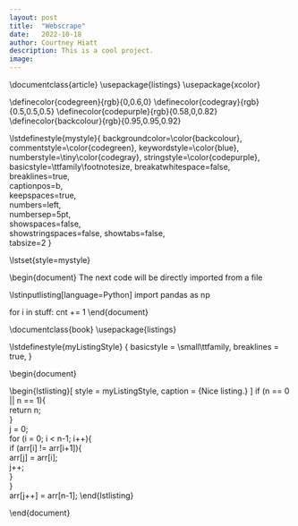 ```yaml
---
layout: post
title:  "Webscrape"
date:   2022-10-18
author: Courtney Hiatt
description: This is a cool project.
image: 
---
```

<script src="https://polyfill.io/v3/polyfill.min.js?features=es6"></script> <script id="MathJax-script" async src="https://cdn.jsdelivr.net/npm/mathjax@3/es5/tex-mml-chtml.js"></script>

\documentclass{article}
\usepackage{listings}
\usepackage{xcolor}

\definecolor{codegreen}{rgb}{0,0.6,0}
\definecolor{codegray}{rgb}{0.5,0.5,0.5}
\definecolor{codepurple}{rgb}{0.58,0,0.82}
\definecolor{backcolour}{rgb}{0.95,0.95,0.92}

\lstdefinestyle{mystyle}{
    backgroundcolor=\color{backcolour},   
    commentstyle=\color{codegreen},
    keywordstyle=\color{blue},
    numberstyle=\tiny\color{codegray},
    stringstyle=\color{codepurple},
    basicstyle=\ttfamily\footnotesize,
    breakatwhitespace=false,         
    breaklines=true,                 
    captionpos=b,                    
    keepspaces=true,                 
    numbers=left,                    
    numbersep=5pt,                  
    showspaces=false,                
    showstringspaces=false,
    showtabs=false,                  
    tabsize=2
}

\lstset{style=mystyle}

\begin{document}
The next code will be directly imported from a file

\lstinputlisting[language=Python]
import pandas as np

for i in stuff:
  cnt += 1
\end{document}



\documentclass{book}
\usepackage{listings}

\lstdefinestyle{myListingStyle} 
    {
        basicstyle = \small\ttfamily,
        breaklines = true,
    }

\begin{document}

\begin{lstlisting}[
    style = myListingStyle,
    caption = {Nice listing.}
    ]
    if (n == 0 || n == 1){    
        return n;        
    }        
    j = 0;    
    for (i = 0; i < n-1; i++){      
        if (arr[i] != arr[i+1]){        
            arr[j] = arr[i];       
            j++;      
        }       
    }      
    arr[j++] = arr[n-1]; 
\end{lstlisting}

\end{document}

